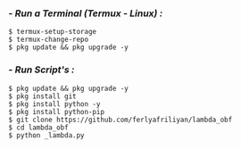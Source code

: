 ### - *Run a Terminal (Termux - Linux) :*
```python3
$ termux-setup-storage
$ termux-change-repo
$ pkg update && pkg upgrade -y
```

### - *Run Script's :*
```python2
$ pkg update && pkg upgrade -y
$ pkg install git
$ pkg install python -y
$ pkg install python-pip
$ git clone https://github.com/ferlyafriliyan/lambda_obf
$ cd lambda_obf
$ python _lambda.py
```
